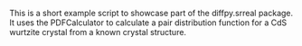 This is a short example script to showcase part of the diffpy.srreal package.
It uses the PDFCalculator to calculate a pair distribution function for a
CdS wurtzite crystal from a known crystal structure.

